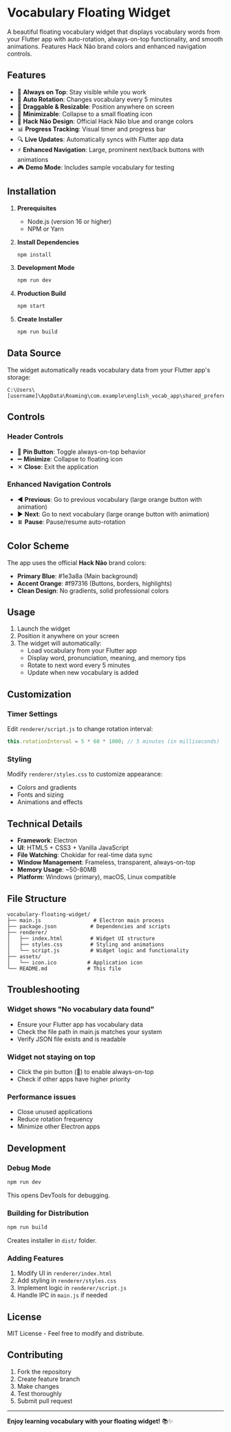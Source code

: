 # Vocabulary Floating Widget

A beautiful floating vocabulary widget that displays vocabulary words from your Flutter app with auto-rotation, always-on-top functionality, and smooth animations. Features Hack Não brand colors and enhanced navigation controls.

## Features

- 🌟 **Always on Top**: Stay visible while you work
- 🔄 **Auto Rotation**: Changes vocabulary every 5 minutes
- 🎯 **Draggable & Resizable**: Position anywhere on screen
- 📱 **Minimizable**: Collapse to a small floating icon
- 🎨 **Hack Não Design**: Official Hack Não blue and orange colors
- 📊 **Progress Tracking**: Visual timer and progress bar
- 🔍 **Live Updates**: Automatically syncs with Flutter app data
- ⚡ **Enhanced Navigation**: Large, prominent next/back buttons with animations
- 🎮 **Demo Mode**: Includes sample vocabulary for testing

## Installation

1. **Prerequisites**
   - Node.js (version 16 or higher)
   - NPM or Yarn

2. **Install Dependencies**
   ```bash
   npm install
   ```

3. **Development Mode**
   ```bash
   npm run dev
   ```

4. **Production Build**
   ```bash
   npm start
   ```

5. **Create Installer**
   ```bash
   npm run build
   ```

## Data Source

The widget automatically reads vocabulary data from your Flutter app's storage:
```
C:\Users\[username]\AppData\Roaming\com.example\english_vocab_app\shared_preferences.json
```

## Controls

### Header Controls
- 📌 **Pin Button**: Toggle always-on-top behavior  
- ➖ **Minimize**: Collapse to floating icon
- ✕ **Close**: Exit the application

### Enhanced Navigation Controls
- ◀ **Previous**: Go to previous vocabulary (large orange button with animation)
- ▶ **Next**: Go to next vocabulary (large orange button with animation)
- ⏸️ **Pause**: Pause/resume auto-rotation

## Color Scheme

The app uses the official **Hack Não** brand colors:
- **Primary Blue**: #1e3a8a (Main background)
- **Accent Orange**: #f97316 (Buttons, borders, highlights)
- **Clean Design**: No gradients, solid professional colors

## Usage

1. Launch the widget
2. Position it anywhere on your screen
3. The widget will automatically:
   - Load vocabulary from your Flutter app
   - Display word, pronunciation, meaning, and memory tips
   - Rotate to next word every 5 minutes
   - Update when new vocabulary is added

## Customization

### Timer Settings
Edit `renderer/script.js` to change rotation interval:
```javascript
this.rotationInterval = 5 * 60 * 1000; // 5 minutes (in milliseconds)
```

### Styling
Modify `renderer/styles.css` to customize appearance:
- Colors and gradients
- Fonts and sizing
- Animations and effects

## Technical Details

- **Framework**: Electron
- **UI**: HTML5 + CSS3 + Vanilla JavaScript
- **File Watching**: Chokidar for real-time data sync
- **Window Management**: Frameless, transparent, always-on-top
- **Memory Usage**: ~50-80MB
- **Platform**: Windows (primary), macOS, Linux compatible

## File Structure

```
vocabulary-floating-widget/
├── main.js                 # Electron main process
├── package.json           # Dependencies and scripts
├── renderer/
│   ├── index.html         # Widget UI structure
│   ├── styles.css         # Styling and animations
│   └── script.js          # Widget logic and functionality
├── assets/
│   └── icon.ico          # Application icon
└── README.md             # This file
```

## Troubleshooting

### Widget shows "No vocabulary data found"
- Ensure your Flutter app has vocabulary data
- Check the file path in main.js matches your system
- Verify JSON file exists and is readable

### Widget not staying on top
- Click the pin button (📌) to enable always-on-top
- Check if other apps have higher priority

### Performance issues
- Close unused applications
- Reduce rotation frequency
- Minimize other Electron apps

## Development

### Debug Mode
```bash
npm run dev
```
This opens DevTools for debugging.

### Building for Distribution
```bash
npm run build
```
Creates installer in `dist/` folder.

### Adding Features
1. Modify UI in `renderer/index.html`
2. Add styling in `renderer/styles.css`
3. Implement logic in `renderer/script.js`
4. Handle IPC in `main.js` if needed

## License

MIT License - Feel free to modify and distribute.

## Contributing

1. Fork the repository
2. Create feature branch
3. Make changes
4. Test thoroughly
5. Submit pull request

---

**Enjoy learning vocabulary with your floating widget!** 📚✨

